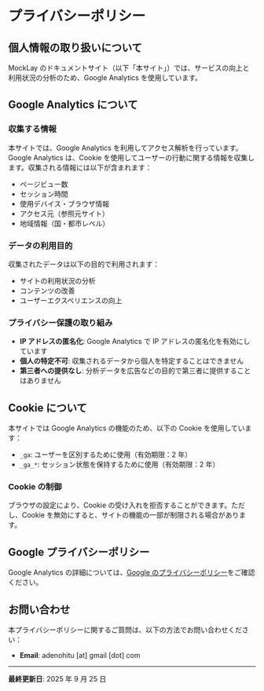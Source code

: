 # プライバシーポリシー

## 個人情報の取り扱いについて

MockLay のドキュメントサイト（以下「本サイト」）では、サービスの向上と利用状況の分析のため、Google Analytics を使用しています。

## Google Analytics について

### 収集する情報

本サイトでは、Google Analytics を利用してアクセス解析を行っています。Google Analytics は、Cookie を使用してユーザーの行動に関する情報を収集します。収集される情報には以下が含まれます：

- ページビュー数
- セッション時間
- 使用デバイス・ブラウザ情報
- アクセス元（参照元サイト）
- 地域情報（国・都市レベル）

### データの利用目的

収集されたデータは以下の目的で利用されます：

- サイトの利用状況の分析
- コンテンツの改善
- ユーザーエクスペリエンスの向上

### プライバシー保護の取り組み

- **IP アドレスの匿名化**: Google Analytics で IP アドレスの匿名化を有効にしています
- **個人の特定不可**: 収集されるデータから個人を特定することはできません
- **第三者への提供なし**: 分析データを広告などの目的で第三者に提供することはありません

## Cookie について

本サイトでは Google Analytics の機能のため、以下の Cookie を使用しています：

- `_ga`: ユーザーを区別するために使用（有効期限：2 年）
- `_ga_*`: セッション状態を保持するために使用（有効期限：2 年）

### Cookie の制御

ブラウザの設定により、Cookie の受け入れを拒否することができます。ただし、Cookie を無効にすると、サイトの機能の一部が制限される場合があります。

## Google プライバシーポリシー

Google Analytics の詳細については、[Google のプライバシーポリシー](https://policies.google.com/privacy)をご確認ください。

## お問い合わせ

本プライバシーポリシーに関するご質問は、以下の方法でお問い合わせください：

- **Email**: adenohitu [at] gmail [dot] com

---

**最終更新日**: 2025 年 9 月 25 日
